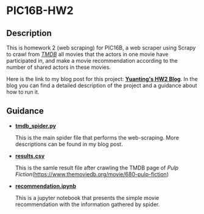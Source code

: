 # PIC16B-HW2

## Description

This is homework 2 (web scraping) for PIC16B, a web scraper using Scrapy to crawl from [*TMDB*](https://www.themoviedb.org/) all movies that the actors in one movie have participated in, 
and make a movie recommendation according to the number of shared actors in these movies.

Here is the link to my blog post for this project: [**Yuanting's HW2 Blog**](https://yuanting.quarto.pub/homework/posts/HW2/).
In the blog you can find a detailed description of the project and a guidance about how to run it.

## Guidance

- [**tmdb_spider.py**](https://github.com/YuantingPan/PIC16B-HW2/blob/main/TMDB_scraper/TMDB_scraper/spiders/tmdb_spider.py)

  This is the main spider file that performs the web-scraping. More descriptions can be found in my blog post.

- [**results.csv**](https://github.com/YuantingPan/PIC16B-HW2/blob/main/TMDB_scraper/results.csv)

  This is the samle result file after crawling the TMDB page of *Pulp Fiction*(https://www.themoviedb.org/movie/680-pulp-fiction)

- [**recommendation.ipynb**](https://github.com/YuantingPan/PIC16B-HW2/blob/main/TMDB_scraper/recommendation.ipynb)

  This is a jupyter notebook that presents the simple movie recommendation with the information gathered by spider.


